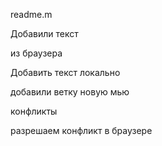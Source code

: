 readme.m

Добавили текст

из браузера 

Добавить текст локально


добавили ветку новую мью


конфликты

разрешаем конфликт в браузере
